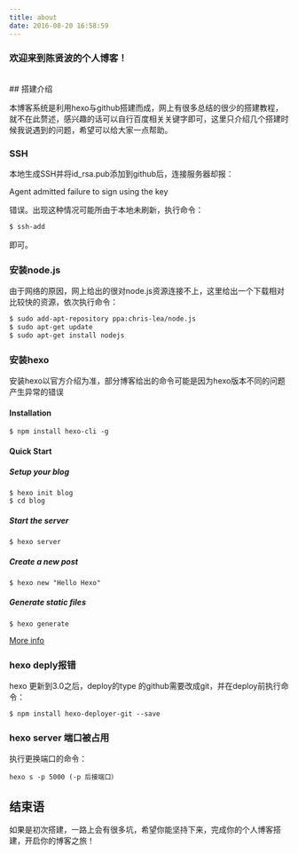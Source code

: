 ```yaml
---
title: about
date: 2016-08-20 16:58:59
---
```

### 欢迎来到陈贤波的个人博客！

</br>
## 搭建介绍

本博客系统是利用hexo与github搭建而成，网上有很多总结的很少的搭建教程，就不在此赘述，感兴趣的话可以自行百度相关关键字即可，这里只介绍几个搭建时候我说遇到的问题，希望可以给大家一点帮助。


### SSH
本地生成SSH并将id_rsa.pub添加到github后，连接服务器却报：

Agent admitted failure to sign using the key

错误。出现这种情况可能所由于本地未刷新，执行命令：

``` bash
$ ssh-add
```
即可。


### 安装node.js
由于网络的原因，网上给出的很对node.js资源连接不上，这里给出一个下载相对比较快的资源，依次执行命令：
``` bash
$ sudo add-apt-repository ppa:chris-lea/node.js
$ sudo apt-get update
$ sudo apt-get install nodejs
```

### 安装hexo
安装hexo以官方介绍为准，部分博客给出的命令可能是因为hexo版本不同的问题产生异常的错误

#### Installation
```
$ npm install hexo-cli -g
```
#### Quick Start

##### Setup your blog
```
$ hexo init blog
$ cd blog
```
##### Start the server
```
$ hexo server
```
##### Create a new post
```
$ hexo new "Hello Hexo"
```
##### Generate static files
```
$ hexo generate
```
[More info](https://github.com/hexojs/hexo)
### hexo deply报错
hexo 更新到3.0之后，deploy的type 的github需要改成git，并在deploy前执行命令：
```
$ npm install hexo-deployer-git --save
```
### hexo server 端口被占用
执行更换端口的命令：
```
hexo s -p 5000 (-p 后接端口）
```
## 结束语
如果是初次搭建，一路上会有很多坑，希望你能坚持下来，完成你的个人博客搭建，开启你的博客之旅！

